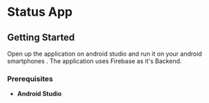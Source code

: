 # Status App

## Getting Started

Open up the application on android studio and run it on your android smartphones . The application uses Firebase as it's Backend.

### Prerequisites

* **Android Studio**

